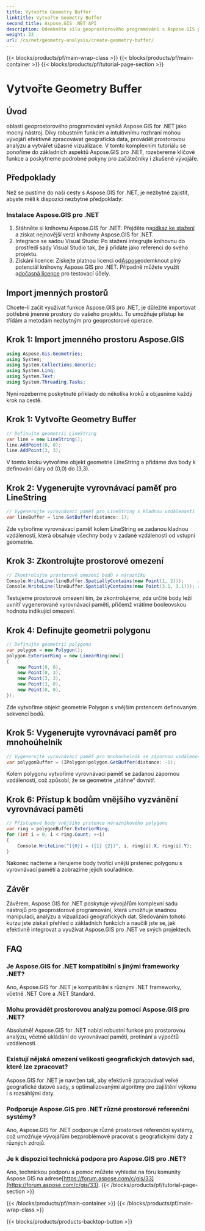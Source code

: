 ```yaml
---
title: Vytvořte Geometry Buffer
linktitle: Vytvořte Geometry Buffer
second_title: Aspose.GIS .NET API
description: Odemkněte sílu geoprostorového programování s Aspose.GIS pro .NET. Snadno provádějte prostorovou analýzu, vizualizujte data a další.
weight: 22
url: /cs/net/geometry-analysis/create-geometry-buffer/
---
```


{{< blocks/products/pf/main-wrap-class >}}
{{< blocks/products/pf/main-container >}}
{{< blocks/products/pf/tutorial-page-section >}}

# Vytvořte Geometry Buffer

## Úvod
oblasti geoprostorového programování vyniká Aspose.GIS for .NET jako mocný nástroj. Díky robustním funkcím a intuitivnímu rozhraní mohou vývojáři efektivně zpracovávat geografická data, provádět prostorovou analýzu a vytvářet úžasné vizualizace. V tomto komplexním tutoriálu se ponoříme do základních aspektů Aspose.GIS pro .NET, rozebereme klíčové funkce a poskytneme podrobné pokyny pro začátečníky i zkušené vývojáře.
## Předpoklady
Než se pustíme do naší cesty s Aspose.GIS for .NET, je nezbytné zajistit, abyste měli k dispozici nezbytné předpoklady:
### Instalace Aspose.GIS pro .NET
1.  Stáhněte si knihovnu Aspose.GIS for .NET: Přejděte na[odkaz ke stažení](https://releases.aspose.com/gis/net/) a získat nejnovější verzi knihovny Aspose.GIS for .NET.
2. Integrace se sadou Visual Studio: Po stažení integrujte knihovnu do prostředí sady Visual Studio tak, že ji přidáte jako referenci do svého projektu.
3.  Získání licence: Získejte platnou licenci od[Aspose](https://purchase.aspose.com/buy)odemknout plný potenciál knihovny Aspose.GIS pro .NET. Případně můžete využít a[dočasná licence](https://purchase.aspose.com/temporary-license/) pro testovací účely.

## Import jmenných prostorů
Chcete-li začít využívat funkce Aspose.GIS pro .NET, je důležité importovat potřebné jmenné prostory do vašeho projektu. To umožňuje přístup ke třídám a metodám nezbytným pro geoprostorové operace.
## Krok 1: Import jmenného prostoru Aspose.GIS
```csharp
using Aspose.Gis.Geometries;
using System;
using System.Collections.Generic;
using System.Linq;
using System.Text;
using System.Threading.Tasks;
```

Nyní rozeberme poskytnuté příklady do několika kroků a objasníme každý krok na cestě.
## Krok 1: Vytvořte Geometry Buffer
```csharp
// Definujte geometrii LineString
var line = new LineString();
line.AddPoint(0, 0);
line.AddPoint(3, 3);
```
V tomto kroku vytvoříme objekt geometrie LineString a přidáme dva body k definování čáry od (0,0) do (3,3).
## Krok 2: Vygenerujte vyrovnávací paměť pro LineString
```csharp
// Vygenerujte vyrovnávací paměť pro LineString s kladnou vzdáleností
var lineBuffer = line.GetBuffer(distance: 1);
```
Zde vytvoříme vyrovnávací paměť kolem LineString se zadanou kladnou vzdáleností, která obsahuje všechny body v zadané vzdálenosti od vstupní geometrie.
## Krok 3: Zkontrolujte prostorové omezení
```csharp
// Zkontrolujte prostorové omezení bodů v nárazníku
Console.WriteLine(lineBuffer.SpatiallyContains(new Point(1, 2)));     // Skutečný
Console.WriteLine(lineBuffer.SpatiallyContains(new Point(3.1, 3.1))); // Skutečný
```
Testujeme prostorové omezení tím, že zkontrolujeme, zda určité body leží uvnitř vygenerované vyrovnávací paměti, přičemž vrátíme booleovskou hodnotu indikující omezení.
## Krok 4: Definujte geometrii polygonu
```csharp
// Definujte geometrii polygonu
var polygon = new Polygon();
polygon.ExteriorRing = new LinearRing(new[]
{
    new Point(0, 0),
    new Point(0, 3),
    new Point(3, 3),
    new Point(3, 0),
    new Point(0, 0),
});
```
Zde vytvoříme objekt geometrie Polygon s vnějším prstencem definovaným sekvencí bodů.
## Krok 5: Vygenerujte vyrovnávací paměť pro mnohoúhelník
```csharp
// Vygenerujte vyrovnávací paměť pro mnohoúhelník se zápornou vzdáleností
var polygonBuffer = (IPolygon)polygon.GetBuffer(distance: -1);
```
Kolem polygonu vytvoříme vyrovnávací paměť se zadanou zápornou vzdáleností, což způsobí, že se geometrie „stáhne“ dovnitř.
## Krok 6: Přístup k bodům vnějšího vyzvánění vyrovnávací paměti
```csharp
// Přístupové body vnějšího prstence nárazníkového polygonu
var ring = polygonBuffer.ExteriorRing;
for (int i = 0; i < ring.Count; ++i)
{
    Console.WriteLine("[{0}] = ({1} {2})", i, ring[i].X, ring[i].Y);
}
```
Nakonec načteme a iterujeme body tvořící vnější prstenec polygonu s vyrovnávací pamětí a zobrazíme jejich souřadnice.

## Závěr
Závěrem, Aspose.GIS for .NET poskytuje vývojářům komplexní sadu nástrojů pro geoprostorové programování, která umožňuje snadnou manipulaci, analýzu a vizualizaci geografických dat. Sledováním tohoto kurzu jste získali přehled o základních funkcích a naučili jste se, jak efektivně integrovat a využívat Aspose.GIS pro .NET ve svých projektech.
## FAQ
### Je Aspose.GIS for .NET kompatibilní s jinými frameworky .NET?
Ano, Aspose.GIS for .NET je kompatibilní s různými .NET frameworky, včetně .NET Core a .NET Standard.
### Mohu provádět prostorovou analýzu pomocí Aspose.GIS pro .NET?
Absolutně! Aspose.GIS for .NET nabízí robustní funkce pro prostorovou analýzu, včetně ukládání do vyrovnávací paměti, protínání a výpočtů vzdálenosti.
### Existují nějaká omezení velikosti geografických datových sad, které lze zpracovat?
Aspose.GIS for .NET je navržen tak, aby efektivně zpracovával velké geografické datové sady, s optimalizovanými algoritmy pro zajištění výkonu i s rozsáhlými daty.
### Podporuje Aspose.GIS pro .NET různé prostorové referenční systémy?
Ano, Aspose.GIS for .NET podporuje různé prostorové referenční systémy, což umožňuje vývojářům bezproblémově pracovat s geografickými daty z různých zdrojů.
### Je k dispozici technická podpora pro Aspose.GIS pro .NET?
 Ano, technickou podporu a pomoc můžete vyhledat na fóru komunity Aspose.GIS na adrese[https://forum.aspose.com/c/gis/33](https://forum.aspose.com/c/gis/33).
{{< /blocks/products/pf/tutorial-page-section >}}

{{< /blocks/products/pf/main-container >}}
{{< /blocks/products/pf/main-wrap-class >}}

{{< blocks/products/products-backtop-button >}}
